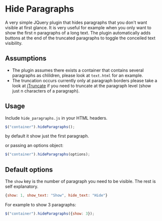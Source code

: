 # Hide Paragraphs

A very simple JQuery plugin that hides paragraphs that you don't want visible
at first glance. It is very useful for example when you only want to show the
first n paragraphs of a long text. The plugin automatically adds buttons at
the end of the truncated paragraphs to toggle the conceiled text visibility.

## Assumptions

- The plugin assumes there exists a container that contains several paragraphs
  as chlildren, please look at `text.html` for an example.
- The truncation occurs currently only at paragraph borders please take a look
  at [jTruncate](https://github.com/cybear/jTruncate) if you need to truncate
  at the paragraph level (show just n characters of a paragraph).

## Usage

Include `hide_paragraphs.js` in your HTML headers.

```javascript
$("container").hideParagraphs();
```

by default it show just the first paragraph.

or passing an options object:

```javascript
$("container").hideParagraphs(options);
```

## Default options

The `show` key is the number of paragraph you need to be visible. The rest is
self explanatory.

```javascript
{show: 1, show_text: "Show", hide_text: "Hide"}
```

For example to show 3 paragraphs:

```javascript
$("container").hideParagraphs({show: 3});
```
